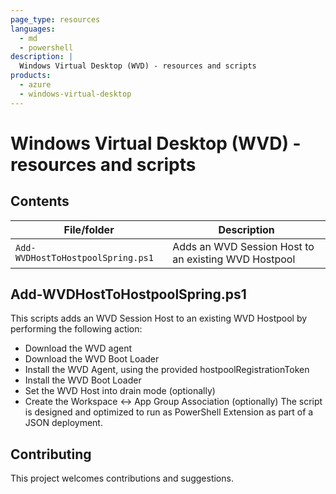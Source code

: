 ```yaml
---
page_type: resources
languages:
  - md
  - powershell
description: |
  Windows Virtual Desktop (WVD) - resources and scripts
products:
  - azure
  - windows-virtual-desktop
---
```


#  Windows Virtual Desktop (WVD) - resources and scripts


## Contents


| File/folder                       | Description                                          |
|-----------------------------------|------------------------------------------------------|
| `Add-WVDHostToHostpoolSpring.ps1` | Adds an WVD Session Host to an existing WVD Hostpool |


## Add-WVDHostToHostpoolSpring.ps1
This scripts adds an WVD Session Host to an existing WVD Hostpool by performing the following action:
 - Download the WVD agent
 - Download the WVD Boot Loader
 - Install the WVD Agent, using the provided hostpoolRegistrationToken
 - Install the WVD Boot Loader
 - Set the WVD Host into drain mode (optionally)
 - Create the Workspace <-> App Group Association (optionally)
The script is designed and optimized to run as PowerShell Extension as part of a JSON deployment.

## Contributing

This project welcomes contributions and suggestions.

